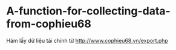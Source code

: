 # A-function-for-collecting-data-from-cophieu68
Hàm lấy dữ liệu  tài chính  từ http://www.cophieu68.vn/export.php

